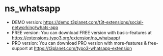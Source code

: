 # ns_whatsapp

- DEMO version: https://demo.t3planet.com/t3t-extensions/social-networking/whats-app
- FREE version: You can download FREE version with basic-features at https://extensions.typo3.org/extension/ns_whatsapp/
- PRO version: You can download PRO version with more-features & free-support at https://t3planet.com/typo3-whatsapp-extension
